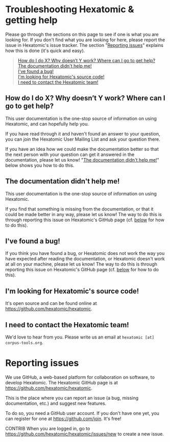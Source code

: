 # Troubleshooting Hexatomic & getting help

Please go through the sections on this page to see if one is what you are looking for. If you don't find what you are looking for here, please report the issue in Hexatomic's issue tracker. The section "[Reporting issues](#reporting-issues)" explains how this is done (it's quick and easy).

> <i class="fa fa-question-circle"></i> [How do I do X? Why doesn’t Y work? Where can I go to get help?](#how-do-i-do-x-why-doesnt-y-work-where-can-i-go-to-get-help)  
> <i class="fa fa-book"></i> [The documentation didn't help me!](#the-documentation-didnt-help-me)  
> <i class="fa fa-bug"></i> [I've found a bug!](#ive-found-a-bug)  
> <i class="fa fa-code"></i> [I'm looking for Hexatomic's source code!](#im-looking-for-hexatomics-source-code)  
> <i class="fa fa-phone"></i> [I need to contact the Hexatomic team!](#i-need-to-contact-the-hexatomic-team)

## How do I do X? Why doesn’t Y work? Where can I go to get help?

This user documentation is the one-stop source of information on using Hexatomic, and can hopefully help you.

If you have read through it and haven't found an answer to your question, you can join the Hexatomic User Mailing List and ask your question there.

If you have an idea how we could make the documentation better so that the next person with your question can get it answered in the documentation, please let us know! "[The documentation didn't help me!](#the-documentation-didnt-help-me)" below shows you how to do this.

## The documentation didn't help me!

This user documentation is the one-stop source of information on using Hexatomic.

If you find that something is missing from the documentation, or that it could be made better in any way,
please let us know! The way to do this is through reporting this issue on Hexatomic's GitHub page (cf. [below](#reporting-issues) for how to do this).

## I've found a bug!

If you think you have found a bug, or Hexatomic does not work the way you have expected after reading the documentation, or Hexatomic doesn't work at all on your machine,
please let us know! The way to do this is through reporting this issue on Hexatomic's GitHub page (cf. [below](#reporting-issues) for how to do this).

## I'm looking for Hexatomic's source code!

It's open source and can be found online at <https://github.com/hexatomic/hexatomic>.

## I need to contact the Hexatomic team!

We'd love to hear from you. Please write us an email at `hexatomic [at] corpus-tools.org`.

# Reporting issues

We use GitHub, a web-based platform for collaboration on software, to develop Hexatomic.
The Hexatomic GitHub page is at <i class="fa fa-github"></i> <https://github.com/hexatomic/hexatomic>.

This is the place where you can report an issue (a bug, missing documentation, etc.) and suggest new features.

To do so, you need a GitHub user account. If you don't have one yet, you can register for one at <https://github.com/join>. It's free!

CONTRIB
When you are logged in, go to <i class="fa fa-pencil"></i> <https://github.com/hexatomic/hexatomic/issues/new> to create a new issue.